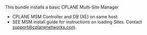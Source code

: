This bundle installs a basic CPLANE Multi-Site Manager
- CPLANE MSM Controller and DB (XE) on same host
- SEE MSM install guide for instructions on loading Sites. Contact support@cplanenetworks.com. 